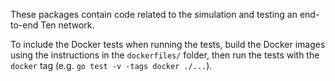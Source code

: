 These packages contain code related to the simulation and testing an end-to-end Ten network.

To include the Docker tests when running the tests, build the Docker images using the instructions in the 
`dockerfiles/` folder, then run the tests with the `docker` tag (e.g. `go test -v -tags docker ./...`).
